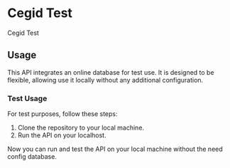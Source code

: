 # Cegid Test

Cegid Test

## Usage

This API integrates an online database for test use. It is designed to be flexible, allowing use it locally without any additional configuration.

### Test Usage

For test purposes, follow these steps:

1. Clone the repository to your local machine.
2. Run the API on your localhost.

Now you can run and test the API on your local machine without the need config database.

